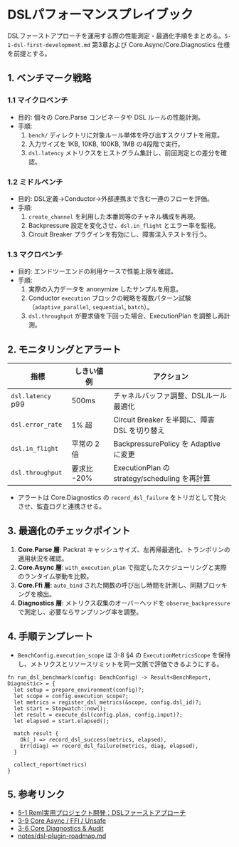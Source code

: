 # DSLパフォーマンスプレイブック

DSLファーストアプローチを運用する際の性能測定・最適化手順をまとめる。`5-1-dsl-first-development.md` 第3章および Core.Async/Core.Diagnostics 仕様を前提とする。

## 1. ベンチマーク戦略

### 1.1 マイクロベンチ

- 目的: 個々の Core.Parse コンビネータや DSL ルールの性能計測。
- 手順:
  1. `bench/` ディレクトリに対象ルール単体を呼び出すスクリプトを用意。
  2. 入力サイズを 1KB, 10KB, 100KB, 1MB の4段階で実行。
  3. `dsl.latency` メトリクスをヒストグラム集計し、前回測定との差分を確認。

### 1.2 ミドルベンチ

- 目的: DSL定義→Conductor→外部連携まで含む一連のフローを評価。
- 手順:
  1. `create_channel` を利用した本番同等のチャネル構成を再現。
  2. Backpressure 設定を変化させ、`dsl.in_flight` とエラー率を監視。
  3. Circuit Breaker プラグインを有効にし、障害注入テストを行う。

### 1.3 マクロベンチ

- 目的: エンドツーエンドの利用ケースで性能上限を確認。
- 手順:
  1. 実際の入力データを anonymize したサンプルを用意。
  2. Conductor `execution` ブロックの戦略を複数パターン試験（`adaptive_parallel`, `sequential`, `batch`）。
  3. `dsl.throughput` が要求値を下回った場合、ExecutionPlan を調整し再計測。

## 2. モニタリングとアラート

| 指標 | しきい値例 | アクション |
| --- | --- | --- |
| `dsl.latency` p99 | 500ms | チャネルバッファ調整、DSLルール最適化 |
| `dsl.error_rate` | 1% 超 | Circuit Breaker を半開に、障害 DSL を切り替え |
| `dsl.in_flight` | 平常の 2倍 | BackpressurePolicy を Adaptive に変更 |
| `dsl.throughput` | 要求比 -20% | ExecutionPlan の strategy/scheduling を再計算 |

- アラートは Core.Diagnostics の `record_dsl_failure` をトリガとして発火させ、監査ログと連携させる。

## 3. 最適化のチェックポイント

1. **Core.Parse 層**: Packrat キャッシュサイズ、左再帰最適化、トランポリンの適用状況を確認。
2. **Core.Async 層**: `with_execution_plan` で指定したスケジューリングと実際のランタイム挙動を比較。
3. **Core.Ffi 層**: `auto_bind` された関数の呼び出し時間を計測し、同期ブロッキングを検出。
4. **Diagnostics 層**: メトリクス収集のオーバーヘッドを `observe_backpressure` で測定し、必要ならサンプリング率を調整。

## 4. 手順テンプレート

- `BenchConfig.execution_scope` は 3-8 §4 の `ExecutionMetricsScope` を保持し、メトリクスとリソースリミットを同一文脈で評価できるようにする。

```reml
fn run_dsl_benchmark(config: BenchConfig) -> Result<BenchReport, Diagnostic> = {
  let setup = prepare_environment(config)?;
  let scope = config.execution_scope?;
  let metrics = register_dsl_metrics(&scope, config.dsl_id)?;
  let start = Stopwatch::now();
  let result = execute_dsl(config.plan, config.input)?;
  let elapsed = start.elapsed();

  match result {
    Ok(_) => record_dsl_success(metrics, elapsed),
    Err(diag) => record_dsl_failure(metrics, diag, elapsed),
  }

  collect_report(metrics)
}
```

## 5. 参考リンク

- [5-1 Reml実用プロジェクト開発：DSLファーストアプローチ](../5-1-dsl-first-development.md)
- [3-9 Core Async / FFI / Unsafe](../spec/3-9-core-async-ffi-unsafe.md)
- [3-6 Core Diagnostics & Audit](../spec/3-6-core-diagnostics-audit.md)
- [notes/dsl-plugin-roadmap.md](../notes/dsl-plugin-roadmap.md)
